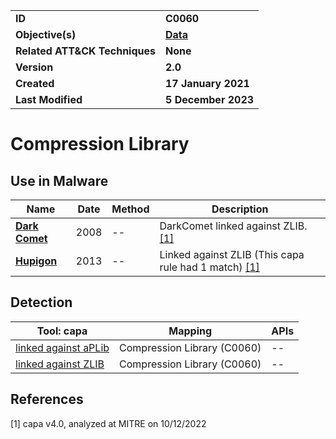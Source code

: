 <table>
<tr>
<td><b>ID</b></td>
<td><b>C0060</b></td>
</tr>
<tr>
<td><b>Objective(s)</b></td>
<td><b><a href="../data">Data</a></b></td>
</tr>
<tr>
<td><b>Related ATT&CK Techniques</b></td>
<td><b>None</b></td>
</tr>
<tr>
<td><b>Version</b></td>
<td><b>2.0</b></td>
</tr>
<tr>
<td><b>Created</b></td>
<td><b>17 January 2021</b></td>
</tr>
<tr>
<td><b>Last Modified</b></td>
<td><b>5 December 2023</b></td>
</tr>
</table>


# Compression Library

## Use in Malware

|Name|Date|Method|Description|
|---|---|---|---|
|[**Dark Comet**](../xample-malware/dark-comet.md)|2008|--|DarkComet linked against ZLIB. [[1]](#1)|
|[**Hupigon**](../xample-malware/hupigon.md)|2013|--|Linked against ZLIB (This capa rule had 1 match) [[1]](#1)|

## Detection

|Tool: capa|Mapping|APIs|
|---|---|---|
|[linked against aPLib](https://github.com/mandiant/capa-rules/blob/master/linking/static/aplib/linked-against-aplib.yml)|Compression Library (C0060)|--|
|[linked against ZLIB](https://github.com/mandiant/capa-rules/blob/master/linking/static/zlib/linked-against-zlib.yml)|Compression Library (C0060)|--|

## References

<a name="1">[1]</a> capa v4.0, analyzed at MITRE on 10/12/2022

